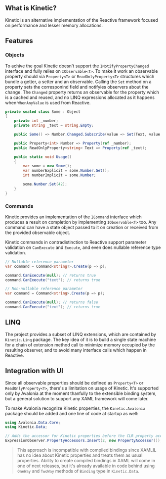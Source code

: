## What is Kinetic?

Kinetic is an alternative implementation of the Reactive framework focused on performance and lesser memory allocations.

## Features

### Objects

To achive the goal Kinetic doesn't support the `INotifyPropertyChanged` interface and fully relies on `IObservable<T>`. To make it work an observable property should via `Property<T>` or `ReadOnlyProperty<T>` structures which bundle a getter, a setter and an observable. Calling the `Set` method on a property sets the corresponind field and notifyies observers about the change. The `Changed` property returns an observable for the property which is a cached and reused, and no LINQ expressions allocated as it happens when `WhenAnyValue` is used from Reactive.

```csharp
private sealed class Some : Object
{
    private int _number;
    private string _text = string.Empty;

    public Some() => Number.Changed.Subscribe(value => Set(Text, value.ToString()));

    public Property<int> Number => Property(ref _number);
    public ReadOnlyProperty<string> Text => Property(ref _text);

    public static void Usage()
    {
        var some = new Some();
        var numberExplicit = some.Number.Get();
        int numberImplicit = some.Number;

        some.Number.Set(42);
    }
}
```

### Commands

Kinetic provides an implementation of the `ICommand` interface which produces a result on completion by implementing `IObservable<T>` too. Any command can have a state object passed to it on creation or received from the provided observable object.

Kinetic commands in contradistinction to Reactive support parameter validation on `CanExecute` and `Execute`, and even does nullable reference type validation.

```csharp
// Nullable reference parameter
var command = Command<string?>.Create(p => p);

command.CanExecute(null); // returns true
command.CanExecute("text"); // returns true

// Non-nullable reference parameter
var command = Command<string>.Create(p => p);

command.CanExecute(null); // returns false
command.CanExecute("text"); // returns true
```

## LINQ

The project provides a subset of LINQ extensions, which are contained by `Kinetic.Linq` package. The key idea of it is to build a single state machine for a chain of extension method call to minimize memory occupied by the resulting observer, and to avoid many interface calls which happen in Reactive.

## Integration with UI

Since all observable properties should be defined as `Property<T>` or `ReadOnlyProperty<T>`, there's a limitation on usage of Kinetic. It's supported only by Avalonia at the moment thanfully to the extensible binding system, but a general solution to support any XAML framework will come later.

To make Avalonia recognize Kinetic properties, the `Kinetic.Avalonia` package should be added and one line of code at startup as well:

```csharp
using Avalonia.Data.Core;
using Kinetic.Data;

// Adds the accessor for Kinetic properties before the CLR property accessor  
ExpressionObserver.PropertyAccessors.Insert(2, new PropertyAccessor());
```

> This approach is incompatible with compiled bindings since XAMLIL has no idea about Kinetic properties and treats them as usual properties. Ability to create compiled bindings in XAML will come in one of next releases, but it's already available in code behind using `OneWay` and `TwoWay` methods of `Binding` type in `Kinetic.Data`.